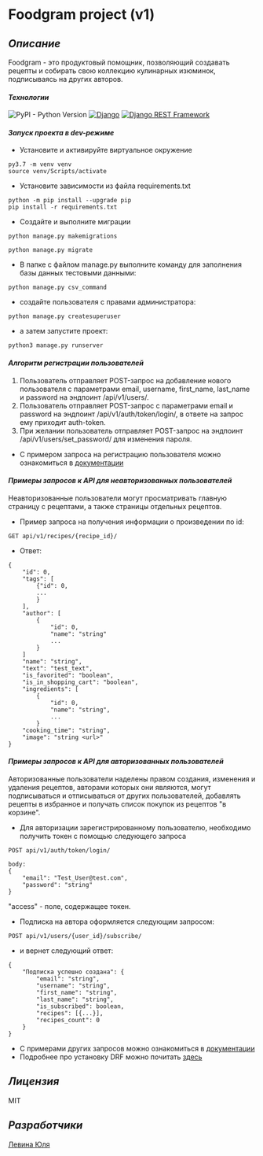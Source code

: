 # __Foodgram project (v1)__
## _Описание_

Foodgram - это продуктовый помощник, позволяющий создавать рецепты и собирать свою коллекцию кулинарных изюминок, подписываясь на других авторов.

#### _Технологии_

![PyPI - Python Version](https://img.shields.io/pypi/pyversions/4?color=green&label=python&logoColor=grey)
[![Django](https://img.shields.io/badge/-Django-464646?style=flat-square&logo=Django)](https://www.djangoproject.com/)
[![Django REST Framework](https://img.shields.io/badge/-Django%20REST%20Framework-464646?style=flat-square&logo=Django%20REST%20Framework)](https://www.django-rest-framework.org/)

#### _Запуск проекта в dev-режиме_

- Установите и активируйте виртуальное окружение
```
py3.7 -m venv venv
source venv/Scripts/activate
```
- Установите зависимости из файла requirements.txt
```
python -m pip install --upgrade pip
pip install -r requirements.txt
```
- Создайте и выполните миграции
```
python manage.py makemigrations
```
```
python manage.py migrate
```
- В папке с файлом manage.py выполните команду для заполнения базы данных тестовыми данными:
```
python manage.py csv_command
```
- создайте пользователя с правами администратора:
```
python manage.py createsuperuser
```
- а затем запустите проект:
```
python3 manage.py runserver
```

#### _Алгоритм регистрации пользователей_
1. Пользователь отправляет POST-запрос на добавление нового пользователя с параметрами email, username, first_name, last_name и password на эндпоинт /api/v1/users/.
2. Пользователь отправляет POST-запрос с параметрами email и password на эндпоинт /api/v1/auth/token/login/, в ответе на запрос ему приходит auth-token.
4. При желании пользователь отправляет POST-запрос на эндпоинт /api/v1/users/set_password/ для изменения пароля.

- С примером запроса на регистрацию пользователя можно ознакомиться в [документации](http://localhost/api/docs/redoc.html)

#### _Примеры запросов к API для неавторизованных пользователей_
Неавторизованные пользователи могут просматривать главную страницу с рецептами,  а также страницы отдельных рецептов.
- Пример запроса на получения информации о произведении по id:
```
GET api/v1/recipes/{recipe_id}/
```
- Ответ:
```
{
    "id": 0,
    "tags": [
        {"id": 0,
        ...
        }
    ],
    "author": [
        {
            "id": 0, 
            "name": "string"
            ...
        }
    ]
    "name": "string",
    "text": "test_text",
    "is_favorited": "boolean",
    "is_in_shopping_cart": "boolean",
    "ingredients": [
        {
            "id": 0,
            "name": "string",
            ...
        }
    "cooking_time": "string",
    "image": "string <url>"
}
```

#### _Примеры запросов к API для авторизованных пользователей_
Авторизованные пользователи наделены правом создания, изменения и удаления рецептов, авторами которых они являются, могут подписываться и отписываться от других пользователей, добавлять рецепты в избранное и получать список покупок из рецептов "в корзине".
- Для авторизации зарегистрированному пользователю, необходимо получить токен с помощью следующего запроса
```
POST api/v1/auth/token/login/
```
```
body:
{
    "email": "Test_User@test.com",
    "password": "string"
}
```

"access" - поле, содержащее токен.

- Подписка на автора оформляется следующим запросом:
```
POST api/v1/users/{user_id}/subscribe/
```
- и вернет следующий ответ:
```
{
    "Подписка успешно создана": {
        "email": "string",
        "username": "string",
        "first_name": "string",
        "last_name": "string",
        "is_subscribed": boolean,
        "recipes": [{...}],
        "recipes_count": 0
    }
}
```
- С примерами других запросов можно ознакомиться в [документации](http://localhost/api/docs/redoc.html)
- Подробнее про установку DRF можно почитать [здесь](https://github.com/encode/django-rest-framework/blob/master/README.md )

## _Лицензия_

MIT

## _Разработчики_
[Левина Юля](https://github.com/JulLevina)
